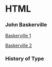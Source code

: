 HTML
====

### John Baskerville

[Baskerville 1](https://cal-orr.github.io/john_baskerville/johnbaslerville.html)

[Baskerville 2](https://cal-orr.github.io/john_baskerville/johnbaskerville2.html)


### History of Type